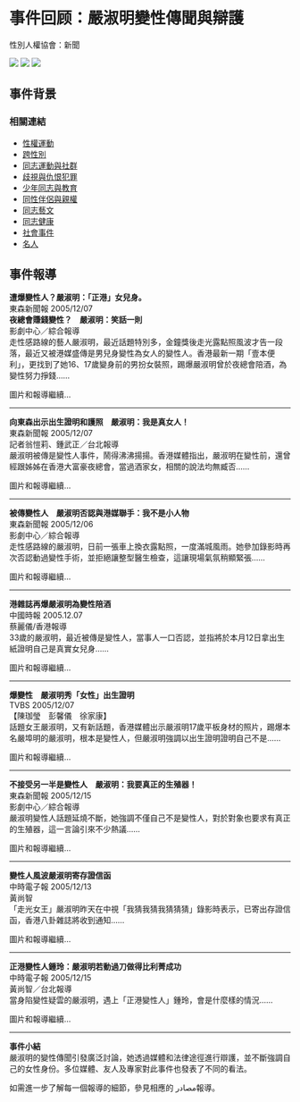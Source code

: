 # 事件回顾：嚴淑明變性傳聞與辯護

性別人權協會：新聞

![](/images/news_left.gif)
![](/images/news_left2.gif)
![](../images/item.gif)

## 事件背景

### 相關連結
- [性權運動](clip1.php)
- [跨性別](clip2.php)
- [同志運動與社群](clip3.php)
- [歧視與仇恨犯罪](clip4.php)
- [少年同志與教育](clip5.php)
- [同性伴侶與親權](clip6.php)
- [同志藝文](clip7.php)
- [同志健康](clip8.php)
- [社會事件](clip9.php)
- [名人](clip10.php)

## 事件報導

**遭爆變性人？嚴淑明：「正港」女兒身。**  
東森新聞報 2005/12/07  
**夜總會賺錢變性？　嚴淑明：笑話一則**  
影劇中心／綜合報導  
走性感路線的藝人嚴淑明，最近話題特別多，金鐘獎後走光露點照風波才告一段落，最近又被港媒盛傳是男兒身變性為女人的變性人。香港最新一期「壹本便利」，更找到了她16、17歲變身前的男扮女裝照，踢爆嚴淑明曾於夜總會陪酒，為變性努力掙錢……  

圖片和報導繼續…

---

**向東森出示出生證明和護照　嚴淑明：我是真女人！**  
東森新聞報 2005/12/07  
記者翁愷莉、鍾武正／台北報導  
嚴淑明被傳是變性人事件，鬧得沸沸揚揚。香港媒體指出，嚴淑明在變性前，還曾經跟姊姊在香港大富豪夜總會，當過酒家女，相關的說法均無臧否……  

圖片和報導繼續…

---

**被傳變性人　嚴淑明否認與港媒聯手：我不是小人物**  
東森新聞報 2005/12/06  
影劇中心／綜合報導  
走性感路線的嚴淑明，日前一張車上換衣露點照，一度滿城風雨。她參加錄影時再次否認動過變性手術，並拒絕讓整型醫生檢查，這讓現場氣氛稍顯緊張……  

圖片和報導繼續…

---

**港雜誌再爆嚴淑明為變性陪酒**  
中國時報 2005.12.07  
蔡麗儀/香港報導  
33歲的嚴淑明，最近被傳是變性人，當事人一口否認，並指將於本月12日拿出生紙證明自己是真實女兒身……  

圖片和報導繼續…

---

**爆變性　嚴淑明秀「女性」出生證明**  
TVBS 2005/12/07  
【陳珈瑩　彭馨儀　徐家康】  
話題女王嚴淑明，又有新話題，香港媒體出示嚴淑明17歲平板身材的照片，踢爆本名嚴埠明的嚴淑明，根本是變性人，但嚴淑明強調以出生證明證明自己不是……  

圖片和報導繼續…

---

**不接受另一半是變性人　嚴淑明：我要真正的生殖器！**  
東森新聞報 2005/12/15  
影劇中心／綜合報導  
嚴淑明變性人話題延燒不斷，她強調不僅自己不是變性人，對於對象也要求有真正的生殖器，這一言論引來不少熱議……  

圖片和報導繼續…

---

**變性人風波嚴淑明寄存證信函**  
中時電子報 2005/12/13  
黃尚智  
「走光女王」嚴淑明昨天在中視「我猜我猜我猜猜猜」錄影時表示，已寄出存證信函，香港八卦雜誌將收到通知……  

圖片和報導繼續…

---

**正港變性人鍾玲：嚴淑明若動過刀做得比利菁成功**  
中時電子報 2005/12/15  
黃尚智／台北報導  
當身陷變性疑雲的嚴淑明，遇上「正港變性人」鍾玲，會是什麼樣的情況……  

圖片和報導繼續…

---

**事件小結**  
嚴淑明的變性傳聞引發廣泛討論，她透過媒體和法律途徑進行辯護，並不斷強調自己的女性身份。多位媒體、友人及專家對此事件也發表了不同的看法。

如需進一步了解每一個報導的細節，參見相應的 مصادر報導。
<!-- tcd_original_link http://gsrat.net/news2/newsclipDetail.php?ncdata_id=1345 -->
